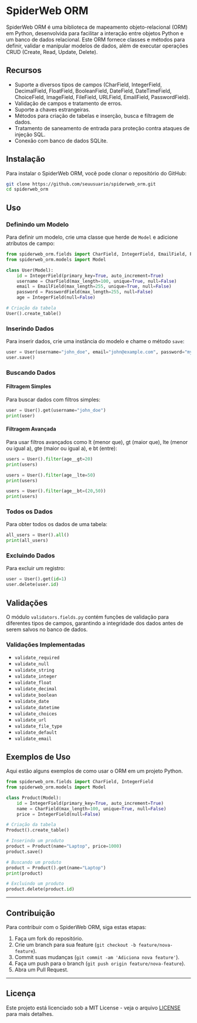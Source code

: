 # SpiderWeb ORM

SpiderWeb ORM é uma biblioteca de mapeamento objeto-relacional (ORM) em Python, desenvolvida para facilitar a interação entre objetos Python e um banco de dados relacional. Este ORM fornece classes e métodos para definir, validar e manipular modelos de dados, além de executar operações CRUD (Create, Read, Update, Delete).

## Recursos

- Suporte a diversos tipos de campos (CharField, IntegerField, DecimalField, FloatField, BooleanField, DateField, DateTimeField, ChoiceField, ImageField, FileField, URLField, EmailField, PasswordField).
- Validação de campos e tratamento de erros.
- Suporte a chaves estrangeiras.
- Métodos para criação de tabelas e inserção, busca e filtragem de dados.
- Tratamento de saneamento de entrada para proteção contra ataques de injeção SQL.
- Conexão com banco de dados SQLite.

## Instalação

Para instalar o SpiderWeb ORM, você pode clonar o repositório do GitHub:

```bash
git clone https://github.com/seuusuario/spiderweb_orm.git
cd spiderweb_orm
```

## Uso

### Definindo um Modelo

Para definir um modelo, crie uma classe que herde de `Model` e adicione atributos de campo:

```python
from spiderweb_orm.fields import CharField, IntegerField, EmailField, PasswordField
from spiderweb_orm.models import Model

class User(Model):
    id = IntegerField(primary_key=True, auto_increment=True)
    username = CharField(max_length=100, unique=True, null=False)
    email = EmailField(max_length=255, unique=True, null=False)
    password = PasswordField(max_length=255, null=False)
    age = IntegerField(null=False)

# Criação da tabela
User().create_table()
```

### Inserindo Dados

Para inserir dados, crie uma instância do modelo e chame o método `save`:

```python
user = User(username="john_doe", email="john@example.com", password="mypassword", age=30)
user.save()
```

### Buscando Dados

#### Filtragem Simples

Para buscar dados com filtros simples:

```python
user = User().get(username="john_doe")
print(user)
```

#### Filtragem Avançada

Para usar filtros avançados como lt (menor que), gt (maior que), lte (menor ou igual a), gte (maior ou igual a), e bt (entre):

```python
users = User().filter(age__gt=20)
print(users)
```

```python
users = User().filter(age__lte=50)
print(users)
```


```python
users = User().filter(age__bt=(20,50))
print(users)
```

### Todos os Dados

Para obter todos os dados de uma tabela:

```python
all_users = User().all()
print(all_users)
```

### Excluindo Dados

Para excluir um registro:

```python
user = User().get(id=1)
user.delete(user.id)
```

## Validações

O módulo `validators.fields.py` contém funções de validação para diferentes tipos de campos, garantindo a integridade dos dados antes de serem salvos no banco de dados.

### Validações Implementadas

- `validate_required`
- `validate_null`
- `validate_string`
- `validate_integer`
- `validate_float`
- `validate_decimal`
- `validate_boolean`
- `validate_date`
- `validate_datetime`
- `validate_choices`
- `validate_url`
- `validate_file_type`
- `validate_default`
- `validate_email`

## Exemplos de Uso

Aqui estão alguns exemplos de como usar o ORM em um projeto Python.

```python
from spiderweb_orm.fields import CharField, IntegerField
from spiderweb_orm.models import Model

class Product(Model):
    id = IntegerField(primary_key=True, auto_increment=True)
    name = CharField(max_length=100, unique=True, null=False)
    price = IntegerField(null=False)

# Criação da tabela
Product().create_table()

# Inserindo um produto
product = Product(name="Laptop", price=1000)
product.save()

# Buscando um produto
product = Product().get(name="Laptop")
print(product)

# Excluindo um produto
product.delete(product.id)
```

---

## Contribuição

Para contribuir com o SpiderWeb ORM, siga estas etapas:

1. Faça um fork do repositório.
2. Crie um branch para sua feature (`git checkout -b feature/nova-feature`).
3. Commit suas mudanças (`git commit -am 'Adiciona nova feature'`).
4. Faça um push para o branch (`git push origin feature/nova-feature`).
5. Abra um Pull Request.

---

## Licença

Este projeto está licenciado sob a MIT License - veja o arquivo [LICENSE](LICENSE) para mais detalhes.
